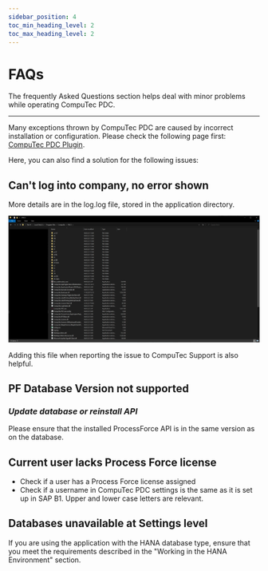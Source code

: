 ```yaml
---
sidebar_position: 4
toc_min_heading_level: 2
toc_max_heading_level: 2
---
```


# FAQs

The frequently Asked Questions section helps deal with minor problems while operating CompuTec PDC.

---

Many exceptions thrown by CompuTec PDC are caused by incorrect installation or configuration. Please check the following page first: [CompuTec PDC Plugin](/docs/appengine/plugins-user-guide/computec-pdc-plugin).

Here, you can also find a solution for the following issues:

## Can't log into company, no error shown

More details are in the log.log file, stored in the application directory.

![PDC Logs](./media/faq/pdc-logs.webp)

Adding this file when reporting the issue to CompuTec Support is also helpful.

## PF Database Version not supported

### <i>**Update database or reinstall API**</i>

Please ensure that the installed ProcessForce API is in the same version as on the database.

## Current user lacks Process Force license

- Check if a user has a Process Force license assigned
- Check if a username in CompuTec PDC settings is the same as it is set up in SAP B1. Upper and lower case letters are relevant.

## Databases unavailable at Settings level

If you are using the application with the HANA database type, ensure that you meet the requirements described in the "Working in the HANA Environment" section.
